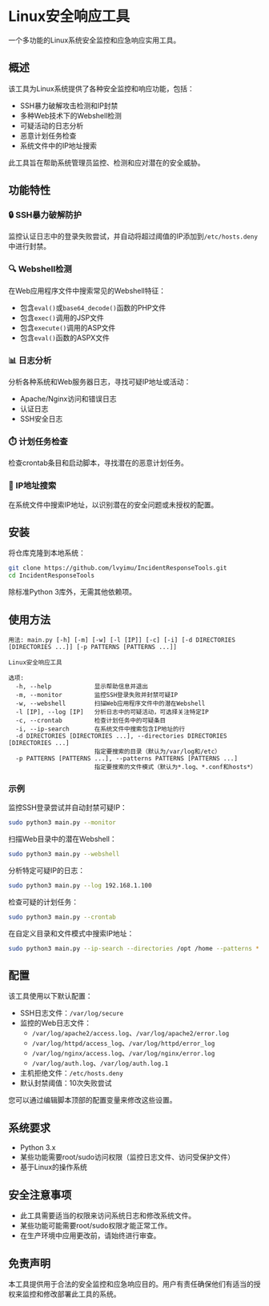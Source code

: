 # Linux安全响应工具

一个多功能的Linux系统安全监控和应急响应实用工具。

## 概述

该工具为Linux系统提供了各种安全监控和响应功能，包括：

- SSH暴力破解攻击检测和IP封禁
- 多种Web技术下的Webshell检测
- 可疑活动的日志分析
- 恶意计划任务检查
- 系统文件中的IP地址搜索

此工具旨在帮助系统管理员监控、检测和应对潜在的安全威胁。

## 功能特性

### 🔒 SSH暴力破解防护

监控认证日志中的登录失败尝试，并自动将超过阈值的IP添加到`/etc/hosts.deny`中进行封禁。

### 🔍 Webshell检测

在Web应用程序文件中搜索常见的Webshell特征：

- 包含`eval()`或`base64_decode()`函数的PHP文件
- 包含`exec()`调用的JSP文件
- 包含`execute()`调用的ASP文件
- 包含`eval()`函数的ASPX文件

### 📊 日志分析

分析各种系统和Web服务器日志，寻找可疑IP地址或活动：

- Apache/Nginx访问和错误日志
- 认证日志
- SSH安全日志

### ⏱️ 计划任务检查

检查crontab条目和启动脚本，寻找潜在的恶意计划任务。

### 🔎 IP地址搜索

在系统文件中搜索IP地址，以识别潜在的安全问题或未授权的配置。

## 安装

将仓库克隆到本地系统：

```bash
git clone https://github.com/lvyimu/IncidentResponseTools.git
cd IncidentResponseTools
```

除标准Python 3库外，无需其他依赖项。

## 使用方法

```
用法: main.py [-h] [-m] [-w] [-l [IP]] [-c] [-i] [-d DIRECTORIES [DIRECTORIES ...]] [-p PATTERNS [PATTERNS ...]]

Linux安全响应工具

选项:
  -h, --help            显示帮助信息并退出
  -m, --monitor         监控SSH登录失败并封禁可疑IP
  -w, --webshell        扫描Web应用程序文件中的潜在Webshell
  -l [IP], --log [IP]   分析日志中的可疑活动，可选择关注特定IP
  -c, --crontab         检查计划任务中的可疑条目
  -i, --ip-search       在系统文件中搜索包含IP地址的行
  -d DIRECTORIES [DIRECTORIES ...], --directories DIRECTORIES [DIRECTORIES ...]
                        指定要搜索的目录（默认为/var/log和/etc）
  -p PATTERNS [PATTERNS ...], --patterns PATTERNS [PATTERNS ...]
                        指定要搜索的文件模式（默认为*.log、*.conf和hosts*）
```

### 示例

监控SSH登录尝试并自动封禁可疑IP：

```bash
sudo python3 main.py --monitor
```

扫描Web目录中的潜在Webshell：

```bash
sudo python3 main.py --webshell
```

分析特定可疑IP的日志：

```bash
sudo python3 main.py --log 192.168.1.100
```

检查可疑的计划任务：

```bash
sudo python3 main.py --crontab
```

在自定义目录和文件模式中搜索IP地址：

```bash
sudo python3 main.py --ip-search --directories /opt /home --patterns *.conf *.ini
```

## 配置

该工具使用以下默认配置：

- SSH日志文件：`/var/log/secure`
- 监控的Web日志文件：
  - `/var/log/apache2/access.log`、`/var/log/apache2/error.log`
  - `/var/log/httpd/access_log`、`/var/log/httpd/error_log`
  - `/var/log/nginx/access.log`、`/var/log/nginx/error.log`
  - `/var/log/auth.log`、`/var/log/auth.log.1`
- 主机拒绝文件：`/etc/hosts.deny`
- 默认封禁阈值：10次失败尝试

您可以通过编辑脚本顶部的配置变量来修改这些设置。

## 系统要求

- Python 3.x
- 某些功能需要root/sudo访问权限（监控日志文件、访问受保护文件）
- 基于Linux的操作系统

## 安全注意事项

- 此工具需要适当的权限来访问系统日志和修改系统文件。
- 某些功能可能需要root/sudo权限才能正常工作。
- 在生产环境中应用更改前，请始终进行审查。

## 免责声明

本工具提供用于合法的安全监控和应急响应目的。用户有责任确保他们有适当的授权来监控和修改部署此工具的系统。

